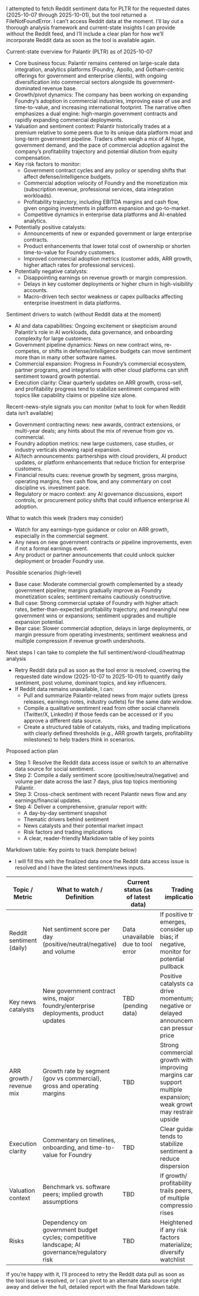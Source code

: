 I attempted to fetch Reddit sentiment data for PLTR for the requested dates (2025-10-07 through 2025-10-01), but the tool returned a FileNotFoundError. I can’t access Reddit data at the moment. I’ll lay out a thorough analysis framework and current-state insights I can provide without the Reddit feed, and I’ll include a clear plan for how we’ll incorporate Reddit data as soon as the tool is available again.

Current-state overview for Palantir (PLTR) as of 2025-10-07
- Core business focus: Palantir remains centered on large-scale data integration, analytics platforms (Foundry, Apollo, and Gotham-centric offerings for government and enterprise clients), with ongoing diversification into commercial sectors alongside its government-dominated revenue base.
- Growth/pivot dynamics: The company has been working on expanding Foundry’s adoption in commercial industries, improving ease of use and time-to-value, and increasing international footprint. The narrative often emphasizes a dual engine: high-margin government contracts and rapidly expanding commercial deployments.
- Valuation and sentiment context: Palantir historically trades at a premium relative to some peers due to its unique data platform moat and long-term government pipeline. Traders often weigh a mix of AI hype, government demand, and the pace of commercial adoption against the company’s profitability trajectory and potential dilution from equity compensation.
- Key risk factors to monitor:
  - Government contract cycles and any policy or spending shifts that affect defense/intelligence budgets.
  - Commercial adoption velocity of Foundry and the monetization mix (subscription revenue, professional services, data integration workloads).
  - Profitability trajectory, including EBITDA margins and cash flow, given ongoing investments in platform expansion and go-to-market.
  - Competitive dynamics in enterprise data platforms and AI-enabled analytics.
- Potentially positive catalysts:
  - Announcements of new or expanded government or large enterprise contracts.
  - Product enhancements that lower total cost of ownership or shorten time-to-value for Foundry customers.
  - Improved commercial adoption metrics (customer adds, ARR growth, higher attach rates for professional services).
- Potentially negative catalysts:
  - Disappointing earnings on revenue growth or margin compression.
  - Delays in key customer deployments or higher churn in high-visibility accounts.
  - Macro-driven tech sector weakness or capex pullbacks affecting enterprise investment in data platforms.

Sentiment drivers to watch (without Reddit data at the moment)
- AI and data capabilities: Ongoing excitement or skepticism around Palantir’s role in AI workloads, data governance, and onboarding complexity for large customers.
- Government pipeline dynamics: News on new contract wins, re-competes, or shifts in defense/intelligence budgets can move sentiment more than in many other software names.
- Commercial expansion: Progress in Foundry’s commercial ecosystem, partner programs, and integrations with other cloud platforms can shift sentiment toward growth potential.
- Execution clarity: Clear quarterly updates on ARR growth, cross-sell, and profitability progress tend to stabilize sentiment compared with topics like capability claims or pipeline size alone.

Recent-news-style signals you can monitor (what to look for when Reddit data isn’t available)
- Government contracting news: new awards, contract extensions, or multi-year deals; any hints about the mix of revenue from gov vs. commercial.
- Foundry adoption metrics: new large customers, case studies, or industry verticals showing rapid expansion.
- AI/tech announcements: partnerships with cloud providers, AI product updates, or platform enhancements that reduce friction for enterprise customers.
- Financial results cues: revenue growth by segment, gross margins, operating margins, free cash flow, and any commentary on cost discipline vs. investment pace.
- Regulatory or macro context: any AI governance discussions, export controls, or procurement policy shifts that could influence enterprise AI adoption.

What to watch this week (traders may consider)
- Watch for any earnings-type guidance or color on ARR growth, especially in the commercial segment.
- Any news on new government contracts or pipeline improvements, even if not a formal earnings event.
- Any product or partner announcements that could unlock quicker deployment or broader Foundry use.

Possible scenarios (high-level)
- Base case: Moderate commercial growth complemented by a steady government pipeline; margins gradually improve as Foundry monetization scales; sentiment remains cautiously constructive.
- Bull case: Strong commercial uptake of Foundry with higher attach rates, better-than-expected profitability trajectory, and meaningful new government wins or expansions; sentiment upgrades and multiple expansion potential.
- Bear case: Slower commercial adoption, delays in large deployments, or margin pressure from operating investments; sentiment weakness and multiple compression if revenue growth undershoots.

Next steps I can take to complete the full sentiment/word-cloud/heatmap analysis
- Retry Reddit data pull as soon as the tool error is resolved, covering the requested date window (2025-10-07 to 2025-10-01) to quantify daily sentiment, post volume, dominant topics, and key influencers.
- If Reddit data remains unavailable, I can:
  - Pull and summarize Palantir-related news from major outlets (press releases, earnings notes, industry outlets) for the same date window.
  - Compile a qualitative sentiment read from other social channels (Twitter/X, LinkedIn) if those feeds can be accessed or if you approve a different data source.
  - Create a structured table of catalysts, risks, and trading implications with clearly defined thresholds (e.g., ARR growth targets, profitability milestones) to help traders think in scenarios.

Proposed action plan
- Step 1: Resolve the Reddit data access issue or switch to an alternative data source for social sentiment.
- Step 2: Compile a daily sentiment score (positive/neutral/negative) and volume per date across the last 7 days, plus top topics mentioning Palantir.
- Step 3: Cross-check sentiment with recent Palantir news flow and any earnings/financial updates.
- Step 4: Deliver a comprehensive, granular report with:
  - A day-by-day sentiment snapshot
  - Thematic drivers behind sentiment
  - News catalysts and their potential market impact
  - Risk factors and trading implications
  - A clear, reader-friendly Markdown table of key points

Markdown table: Key points to track (template below)
- I will fill this with the finalized data once the Reddit data access issue is resolved and I have the latest sentiment/news inputs.

| Topic / Metric | What to watch / Definition | Current status (as of latest data) | Trading implications |
|---|---|---|---|
| Reddit sentiment (daily) | Net sentiment score per day (positive/neutral/negative) and volume | Data unavailable due to tool error | If positive trend emerges, consider upside bias; if negative, monitor for potential pullback |
| Key news catalysts | New government contract wins, major foundry/enterprise deployments, product updates | TBD (pending data) | Positive catalysts can drive momentum; negative or delayed announcements can pressure price |
| ARR growth / revenue mix | Growth rate by segment (gov vs commercial), gross and operating margins | TBD | Strong commercial growth with improving margins can support multiple expansion; weak growth may restrain upside |
| Execution clarity | Commentary on timelines, onboarding, and time-to-value for Foundry | TBD | Clear guidance tends to stabilize sentiment and reduce dispersion |
| Valuation context | Benchmark vs. software peers; implied growth assumptions | TBD | If growth/ profitability trails peers, risk of multiple compression rises |
| Risks | Dependency on government budget cycles; competitive landscape; AI governance/regulatory risk | TBD | Heightened risk if any risk factors materialize; diversify watchlist |

If you’re happy with it, I’ll proceed to retry the Reddit data pull as soon as the tool issue is resolved, or I can pivot to an alternate data source right away and deliver the full, detailed report with the final Markdown table.